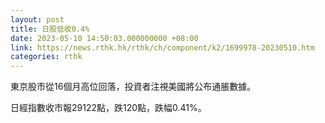 ```yaml
---
layout: post
title: 日股低收0.4%
date: 2023-05-10 14:50:03.000000000 +08:00
link: https://news.rthk.hk/rthk/ch/component/k2/1699978-20230510.htm
categories: rthk
---
```


東京股市從16個月高位回落，投資者注視美國將公布通脹數據。

日經指數收市報29122點，跌120點，跌幅0.41%。
